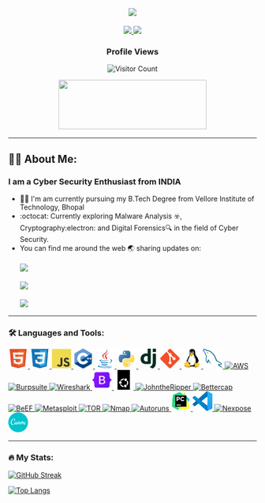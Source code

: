<div id="header" align="center">
  <img src="https://media.giphy.com/media/Ah0LjkcCzAF1VSxLBK/giphy.gif" width="200">
  <br><br>
  <div id="social">
    <a href="https://www.linkedin.com/in/priyanshu-dubey-9b44b1244">
      <img src="https://img.shields.io/badge/LinkedIn-blue?logo=linkedin&logoColor=white&style=for-the-badge">
    </a>
    <a href="https://instagram.com/priyanshu_dubey03?igshid=MzMyNGUyNmU2YQ==">
      <img src="https://img.shields.io/badge/Instagram-hotpink?logo=Instagram&logoColor=white&style=for-the-badge">
    </a>
    
  </div>
</div>
<div align="center">
  <h3>Profile Views</h3>
  
  ![Visitor Count](https://profile-counter.glitch.me/{AYUSH0747}/count.svg)

  
</div>
<div align="center">
  <img src="https://media.giphy.com/media/Qo2dupDib32rkTY4hX/giphy.gif" width="300" height="100"/>
</div>

---

<div>
  <h2>👨‍💻 About Me:</h2>
      <h3>I am a Cyber Security Enthusiast from INDIA</h3>
      <ul>
        <li>👨‍💻 I'm am currently pursuing my B.Tech Degree from Vellore Institute of Technology, Bhopal</li>
        <li>:octocat: Currently exploring Malware Analysis ☣️, Cryptography:electron: and Digital Forensics🔍 in the field of Cyber Security.</li>
        <li>You can find me around the web 🌏 sharing updates on: <br><br>
          <a href="https://www.linkedin.com/in/ayush-ghogre/">
          <img src="https://img.shields.io/badge/LinkedIn-blue?logo=linkedin&logoColor=white&style=for-the-badge" width="122">
          </a><br><br>
          <a href="https://www.instagram.com/ayush_gh0gre/">
          <img src="https://img.shields.io/badge/Instagram-hotpink?logo=Instagram&logoColor=white&style=for-the-badge"  width="122">
          </a><br><br>
          <a href="https://twitter.com/AyushGhogre">
          <img src="https://img.shields.io/badge/Twitter-blue?logo=twitter&logoColor=white&style=for-the-badge"  width="122">
          </a><br>
        </li>
      </ul>
</div>
  
---
  
### 🛠️ Languages and Tools: 
<div>
  <a href="https://developer.mozilla.org/en-US/docs/Web/HTML">
    <img src="https://github.com/devicons/devicon/blob/master/icons/html5/html5-original.svg" width="40" height="40" alt="HTML5">
  </a>
  <a href="https://developer.mozilla.org/en-US/docs/Web/CSS">
    <img src="https://github.com/devicons/devicon/blob/master/icons/css3/css3-original.svg" width="40" height="40" alt="CSS3">
  </a>
  <a href="https://developer.mozilla.org/en-US/docs/Web/javascript">
    <img src="https://github.com/devicons/devicon/blob/master/icons/javascript/javascript-original.svg" width="40" height="40" alt="JavaScript">
  </a>
  <a href="https://cplusplus.com/doc/tutorial/">
    <img src="https://github.com/devicons/devicon/blob/master/icons/cplusplus/cplusplus-original.svg" width="40" height="40" alt="C++">
  </a>
  <a href="https://www.java.com/en/">
    <img src="https://github.com/devicons/devicon/blob/master/icons/java/java-original.svg" width="40" height="40" alt="Java">
  </a>
  <a href="https://www.python.org/">
    <img src="https://github.com/devicons/devicon/blob/master/icons/python/python-original.svg" width="40" height="40" alt="Python">
  </a>
  <a href="https://www.djangoproject.com/">
    <img src="https://github.com/devicons/devicon/blob/master/icons/django/django-plain.svg" width="40" height="40" alt="Django">
  </a>
  <a href="https://git-scm.com/">
    <img src="https://github.com/devicons/devicon/blob/master/icons/git/git-original.svg" width="40" height="40" alt="git">
  </a>
  <a href="https://www.linux.org/pages/download/">
    <img src="https://github.com/devicons/devicon/blob/master/icons/linux/linux-original.svg" width="40" height="40" alt="Linux">
  </a>
  <a href="https://www.mysql.com/">
    <img src="https://github.com/devicons/devicon/blob/master/icons/mysql/mysql-original.svg" width="40" height="40" alt="MySQL">
  </a>
  <a href="https://aws.amazon.com/">
    <img src="https://upload.wikimedia.org/wikipedia/commons/9/93/Amazon_Web_Services_Logo.svg" width="40" height="40" alt="AWS">
  </a>
  <a href="https://portswigger.net/burp">
    <img src="https://blog.seeweb.it/wp-content/uploads/2016/02/logo_burpsuite.png" width="40" height="40" alt="Burpsuite">
  </a>
  <a href="https://www.wireshark.org/">
    <img src="https://upload.wikimedia.org/wikipedia/commons/d/df/Wireshark_icon.svg" width="40" height="40" alt="Wireshark">
  </a>
  <a href="https://getbootstrap.com/">
    <img src="https://github.com/devicons/devicon/blob/master/icons/bootstrap/bootstrap-original.svg" width="40" height="40" alt="Bootstrap">
  </a>
  <a href="https://ubuntu.com/">
    <img src="https://github.com/devicons/devicon/blob/master/icons/ubuntu/ubuntu-plain.svg" width="40" height="40" alt="Ubuntu">
  </a>
  <a href="https://github.com/openwall/john">
    <img src="https://external-content.duckduckgo.com/iu/?u=https%3A%2F%2Ftse1.mm.bing.net%2Fth%3Fid%3DOIP.RskE3gLI4IDVvxw1rPo8YQAAAA%26pid%3DApi&f=1&ipt=85d602441baed38519afd39f94013f12fbc6dab0d631152549eb304f37d9cb70&ipo=images" width="40" height="40" alt="JohntheRipper">
  </a>
  <a href="https://www.bettercap.org/">
    <img src="https://www.bettercap.org/logo.png" width="40" height="40" alt="Bettercap">
  </a>
  <a href="https://beefproject.com/">
    <img src="https://external-content.duckduckgo.com/iu/?u=https%3A%2F%2Favatars3.githubusercontent.com%2Fu%2F1214850%3Fs%3D400%26v%3D4&f=1&nofb=1&ipt=d579e0fed70b77dc20ee85f0e5426ccc3d797cfd1a522437af126453cd1729d8&ipo=images" width="40" height="40" alt="BeEF">
  </a>
  <a href="https://www.metasploit.com/">
    <img src="https://external-content.duckduckgo.com/iu/?u=https%3A%2F%2Fimg2.freepng.es%2F20180524%2Fegt%2Fkisspng-metasploit-project-penetration-test-security-hacke-5b072f9ad4d962.7481310415271975948718.jpg&f=1&nofb=1&ipt=2cb86075301d5581804701542f5cf1cf3bc3247a515e4086ffa550519cf83432&ipo=images" width="40" height="40" alt="Metasploit">
  </a>
  <a href="https://www.torproject.org/">
    <img src="https://www.torproject.org/static/images/favicon/favicon.ico" width="40" height="40" alt="TOR">
  </a>
  <a href="https://nmap.org/">
    <img src="https://external-content.duckduckgo.com/iu/?u=https%3A%2F%2Fwww.google-melange.com%2Farchive%2Fgsoc%2F2015%2Forgs%2Fnmap%2Flogo-200.png&f=1&nofb=1&ipt=d503d5c046c3ccf4d7af67b65e09fc2bd11b28405fa278f47bc1246c7641c551&ipo=images" width="40" height="40" alt="Nmap">
  </a>
  <a href="https://learn.microsoft.com/en-us/sysinternals/downloads/autoruns">
    <img src="https://external-content.duckduckgo.com/iu/?u=https%3A%2F%2Fstatic.techspot.com%2Fimages2%2Fdownloads%2Ftopdownload%2F2021%2F12%2F2021-12-16-ts3_thumbs-dfe.png&f=1&nofb=1&ipt=a49f963f0c44f56945d048409e4f4fc2eb1c930b3d9f7aa151e243c6ab1fc19a&ipo=images" width="40" height="40" alt="Autoruns">
  </a>
  <a href="https://www.jetbrains.com/pycharm/">
    <img src="https://github.com/devicons/devicon/blob/master/icons/pycharm/pycharm-original.svg" width="40" height="40" alt="PyCharm">
  </a>
  <a href="https://code.visualstudio.com/">
     <img src="https://github.com/devicons/devicon/blob/master/icons/vscode/vscode-original.svg" width="40" height="40" alt="VSCode">
  </a>
  <a href="https://www.rapid7.com/products/nexpose/">
     <img src="https://external-content.duckduckgo.com/iu/?u=https%3A%2F%2Fsoftvn.vn%2Fwp-content%2Fuploads%2F2020%2F06%2Fnextpose_logo.png&f=1&nofb=1&ipt=faab753b04425081c8a74d24eb231d7f3148cd1c96edc67cec3b637c691c3013&ipo=images" width="40" height="40" alt="Nexpose">
  </a>
  <a href="https://www.canva.com/">
    <img src="https://github.com/devicons/devicon/blob/master/icons/canva/canva-original.svg" width="40" height="40" alt="Canva">
  </a>
</div>

---

### 🔥 My Stats:

[![GitHub Streak](https://github-readme-streak-stats.herokuapp.com?user=AYUSH0747&theme=dracula&hide_border=true)](https://git.io/streak-stats)

[![Top Langs](https://github-readme-stats.vercel.app/api/top-langs/?username=AYUSH0747&layout=compact&theme=vision-friendly-dark)](https://github.com/anuraghazra/github-readme-stats)
